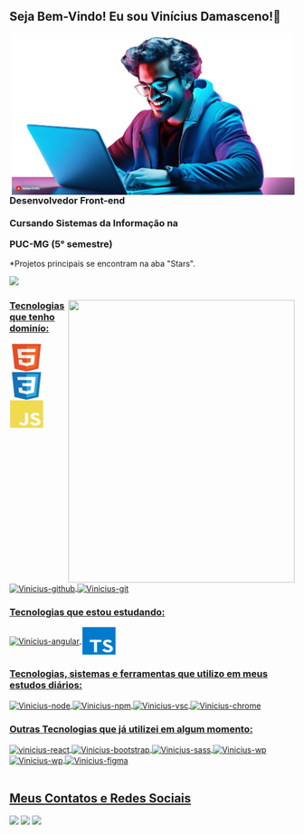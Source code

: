 ## Seja Bem-Vindo! Eu sou Vinícius Damasceno!👋


  <img src="./contextoFuturo.png" width="500px" align="right">

<h3 align="left"> 
<strong>Desenvolvedor Front-end</strong>
<br><br>  
Cursando Sistemas da Informação na

PUC-MG (5° semestre)</h3>

<p>*Projetos principais se encontram na aba "Stars".</p>

<div align="left">
  <a href="https://github.com/viniciusdamascenosouza">
<!--  <img height="150em" src="https://github-readme-stats.vercel.app/api?username=viniciusdamascenosouza&show_icons=true&theme=dracula&include_all_commits=true&count_private=true"/> -->
  <img width ="auto" height="auto" src="https://github-readme-stats.vercel.app/api/top-langs/?username=viniciusdamascenosouza&layout=compact&langs_count=7&theme=dracula"/>
</div>
    
  <img src="./contextoApresentacao.png" height="500px" width="400px" align="right">
    
<div>
  <h3>Tecnologias que tenho dominío:</h3>
   <img align="center" alt="Vinicius-HTML" height="50" width="60" src="https://raw.githubusercontent.com/devicons/devicon/master/icons/html5/html5-original.svg">
   <img align="center" alt="Vinicius-CSS" height="50" width="60" src="https://raw.githubusercontent.com/devicons/devicon/master/icons/css3/css3-original.svg">
   <img align="center" alt="Vinicius-Js" height="50" width="60" src="https://raw.githubusercontent.com/devicons/devicon/master/icons/javascript/javascript-plain.svg">
   <img align="center" alt="Vinicius-github" height="50" width="60" src="https://cdn.jsdelivr.net/gh/devicons/devicon/icons/github/github-original.svg" />         
   <img align="center" alt="Vinicius-git" height="50" width="60" src="https://cdn.jsdelivr.net/gh/devicons/devicon/icons/git/git-original.svg" />
</div>

<div>
  <h3>Tecnologias que estou estudando:</h3>
  <img align="center" alt="Vinicius-angular" height="50" width="60" src="https://cdn.jsdelivr.net/gh/devicons/devicon/icons/angularjs/angularjs-plain.svg" />
  <img align="center" alt="Vinicius-Ts" height="50" width="60" src="https://raw.githubusercontent.com/devicons/devicon/master/icons/typescript/typescript-plain.svg">
</div>
<div>
  <h3>Tecnologias, sistemas e ferramentas que utilizo em meus estudos diários:</h3>
  <img align="center" alt="Vinicius-node" height="50" width="60" src="https://cdn.jsdelivr.net/gh/devicons/devicon/icons/nodejs/nodejs-original-wordmark.svg" />
  <img align="center" alt="Vinicius-npm" height="50" width="60" src="https://cdn.jsdelivr.net/gh/devicons/devicon/icons/npm/npm-original-wordmark.svg" />
  <img align="center" alt="Vinicius-vsc" height="50" width="60" src="https://cdn.jsdelivr.net/gh/devicons/devicon/icons/vscode/vscode-original-wordmark.svg" />
  <img align="center" alt="Vinicius-chrome" height="50" width="60" src="https://cdn.jsdelivr.net/gh/devicons/devicon/icons/chrome/chrome-plain.svg" />
</div>

<div>
  <h3>Outras Tecnologias que já utilizei em algum momento:</h3>
  <img align="center" alt="vinicius-react" height="50" width="60" src="https://cdn.jsdelivr.net/gh/devicons/devicon/icons/react/react-original.svg" />
  <img align="center" alt="Vinicius-bootstrap" height="50" width="60" src="https://cdn.jsdelivr.net/gh/devicons/devicon/icons/bootstrap/bootstrap-plain-wordmark.svg" />
  <img align="center" alt="Vinicius-sass" height="50" width="60" src="https://cdn.jsdelivr.net/gh/devicons/devicon/icons/sass/sass-original.svg" />
  <img align="center" alt="Vinicius-wp" height="50" width="60" src="https://cdn.jsdelivr.net/gh/devicons/devicon/icons/wordpress/wordpress-original.svg" />
  <img align="center" alt="Vinicius-wp" height="50" width="60" src="https://cdn.jsdelivr.net/gh/devicons/devicon/icons/yarn/yarn-original.svg" />
  <img align="center" alt="Vinicius-figma" height="50" width="60" src="https://cdn.jsdelivr.net/gh/devicons/devicon/icons/figma/figma-original.svg" />
  
</div>
 
</div>
  <br>
<div align="left">
  <h2>Meus Contatos e Redes Sociais</h2>
 <a href="https://www.instagram.com/viniciusdam4sceno/" target="_blank"><img src="https://img.shields.io/badge/Instagram-E4405F?style=for-the-badge&logo=instagram&logoColor=white" target="_blank"></a> 
 <a href = "mailto:viniciusdamascenosouza@gmail.com"><img src="https://img.shields.io/badge/-Gmail-%23333?style=for-the-badge&logo=gmail&logoColor=white" target="_blank"></a>
 <a href="https://www.linkedin.com/in/viniciusd4masceno/" target="_blank"><img src="https://img.shields.io/badge/-LinkedIn-%230077B5?style=for-the-badge&logo=linkedin&logoColor=white" target="_blank"></a>

</div>
